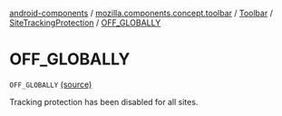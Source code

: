 [android-components](../../../index.md) / [mozilla.components.concept.toolbar](../../index.md) / [Toolbar](../index.md) / [SiteTrackingProtection](index.md) / [OFF_GLOBALLY](./-o-f-f_-g-l-o-b-a-l-l-y.md)

# OFF_GLOBALLY

`OFF_GLOBALLY` [(source)](https://github.com/mozilla-mobile/android-components/blob/master/components/concept/toolbar/src/main/java/mozilla/components/concept/toolbar/Toolbar.kt#L399)

Tracking protection has been disabled for all sites.

